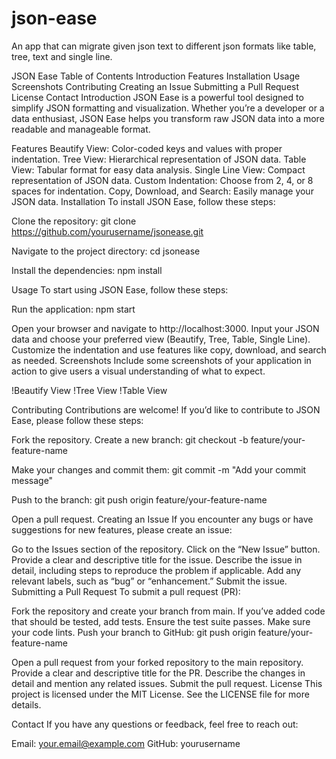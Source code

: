 # json-ease
An app that can migrate given json text to different json formats like table, tree, text and single line.

JSON Ease
Table of Contents
Introduction
Features
Installation
Usage
Screenshots
Contributing
Creating an Issue
Submitting a Pull Request
License
Contact
Introduction
JSON Ease is a powerful tool designed to simplify JSON formatting and visualization. Whether you’re a developer or a data enthusiast, JSON Ease helps you transform raw JSON data into a more readable and manageable format.

Features
Beautify View: Color-coded keys and values with proper indentation.
Tree View: Hierarchical representation of JSON data.
Table View: Tabular format for easy data analysis.
Single Line View: Compact representation of JSON data.
Custom Indentation: Choose from 2, 4, or 8 spaces for indentation.
Copy, Download, and Search: Easily manage your JSON data.
Installation
To install JSON Ease, follow these steps:

Clone the repository:
git clone https://github.com/yourusername/jsonease.git

Navigate to the project directory:
cd jsonease

Install the dependencies:
npm install

Usage
To start using JSON Ease, follow these steps:

Run the application:
npm start

Open your browser and navigate to http://localhost:3000.
Input your JSON data and choose your preferred view (Beautify, Tree, Table, Single Line).
Customize the indentation and use features like copy, download, and search as needed.
Screenshots
Include some screenshots of your application in action to give users a visual understanding of what to expect.

!Beautify View !Tree View !Table View

Contributing
Contributions are welcome! If you’d like to contribute to JSON Ease, please follow these steps:

Fork the repository.
Create a new branch:
git checkout -b feature/your-feature-name

Make your changes and commit them:
git commit -m "Add your commit message"

Push to the branch:
git push origin feature/your-feature-name

Open a pull request.
Creating an Issue
If you encounter any bugs or have suggestions for new features, please create an issue:

Go to the Issues section of the repository.
Click on the “New Issue” button.
Provide a clear and descriptive title for the issue.
Describe the issue in detail, including steps to reproduce the problem if applicable.
Add any relevant labels, such as “bug” or “enhancement.”
Submit the issue.
Submitting a Pull Request
To submit a pull request (PR):

Fork the repository and create your branch from main.
If you’ve added code that should be tested, add tests.
Ensure the test suite passes.
Make sure your code lints.
Push your branch to GitHub:
git push origin feature/your-feature-name

Open a pull request from your forked repository to the main repository.
Provide a clear and descriptive title for the PR.
Describe the changes in detail and mention any related issues.
Submit the pull request.
License
This project is licensed under the MIT License. See the LICENSE file for more details.

Contact
If you have any questions or feedback, feel free to reach out:

Email: your.email@example.com
GitHub: yourusername
